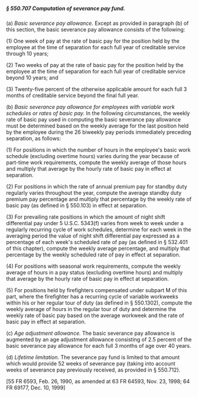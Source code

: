 ##### § 550.707 Computation of severance pay fund. #####

(a) *Basic severance pay allowance.* Except as provided in paragraph (b) of this section, the basic severance pay allowance consists of the following:

(1) One week of pay at the rate of basic pay for the position held by the employee at the time of separation for each full year of creditable service through 10 years;

(2) Two weeks of pay at the rate of basic pay for the position held by the employee at the time of separation for each full year of creditable service beyond 10 years; and

(3) Twenty-five percent of the otherwise applicable amount for each full 3 months of creditable service beyond the final full year.

(b) *Basic severance pay allowance for employees with variable work schedules or rates of basic pay.* In the following circumstances, the weekly rate of basic pay used in computing the basic severance pay allowance must be determined based on the weekly average for the last position held by the employee during the 26 biweekly pay periods immediately preceding separation, as follows:

(1) For positions in which the number of hours in the employee's basic work schedule (excluding overtime hours) varies during the year because of part-time work requirements, compute the weekly average of those hours and multiply that average by the hourly rate of basic pay in effect at separation.

(2) For positions in which the rate of annual premium pay for standby duty regularly varies throughout the year, compute the average standby duty premium pay percentage and multiply that percentage by the weekly rate of basic pay (as defined in § 550.103) in effect at separation.

(3) For prevailing rate positions in which the amount of night shift differential pay under 5 U.S.C. 5343(f) varies from week to week under a regularly recurring cycle of work schedules, determine for each week in the averaging period the value of night shift differential pay expressed as a percentage of each week's scheduled rate of pay (as defined in § 532.401 of this chapter), compute the weekly average percentage, and multiply that percentage by the weekly scheduled rate of pay in effect at separation.

(4) For positions with seasonal work requirements, compute the weekly average of hours in a pay status (excluding overtime hours) and multiply that average by the hourly rate of basic pay in effect at separation.

(5) For positions held by firefighters compensated under subpart M of this part, where the firefighter has a recurring cycle of variable workweeks within his or her regular tour of duty (as defined in § 550.1302), compute the weekly average of hours in the regular tour of duty and determine the weekly rate of basic pay based on the average workweek and the rate of basic pay in effect at separation.

(c) *Age adjustment allowance.* The basic severance pay allowance is augmented by an age adjustment allowance consisting of 2.5 percent of the basic severance pay allowance for each full 3 months of age over 40 years.

(d) *Lifetime limitation.* The severance pay fund is limited to that amount which would provide 52 weeks of severance pay (taking into account weeks of severance pay previously received, as provided in § 550.712).

[55 FR 6593, Feb. 26, 1990, as amended at 63 FR 64593, Nov. 23, 1998; 64 FR 69177, Dec. 10, 1999]
